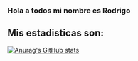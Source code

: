 ### Hola a todos mi nombre es Rodrigo 

## Mis estadisticas son:

[![Anurag's GitHub stats](https://github-readme-stats.vercel.app/api?username=RodrigoDuran)](https://github.com/RodrigoDuran/github-readme-stats)
